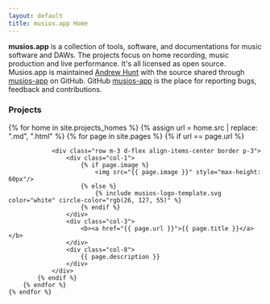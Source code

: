 ```yaml
---
layout: default
title: musios.app Home
---
```



<!--
<ul>
  {% for page in site.pages %}
    <li>{{ page.url }}</li>
    {% if page.url contains '/projects/' %}
      <li {% if page.url == page.url %}class="active"{% endif %}>
        <a href="{{ page.url }}">{{ page.title }}</a>
      </li>
    {% endif %}
  {% endfor %}
</ul>
-->


**musios.app** is a collection of tools, software, and documentations for music software and DAWs. The projects focus on home recording, music production and live performance.  It's all licensed as open source. Musios.app is maintained <a href='https://github.com/andrewjhunt'>Andrew Hunt</a> with the source shared through [musios-app](https://github.com/musios-app) on GitHub. GitHub [musios-app](https://github.com/musios-app) is the place for reporting bugs, feedback and contributions.


<h3>Projects</h3>

<div class="container align-middle">
	{% for home in site.projects_homes %}
		{% assign url = home.src | replace: ".md", ".html" %}
		{% for page in site.pages %}
			{% if url == page.url %}

				<div class="row m-3 d-flex align-items-center border p-3">
					<div class="col-1">
						{% if page.image %}
							<img src="{{ page.image }}" style="max-height: 60px"/>
						{% else %}
                            {% include musios-logo-template.svg color="white" circle-color="rgb(26, 127, 55)" %}
						{% endif %}
					</div>
					<div class="col-3">
						<b><a href="{{ page.url }}">{{ page.title }}</a></b>
					</div>
					<div class="col-8">
						{{ page.description }}
					</div>
				</div>
			{% endif %}
		{% endfor %}
	{% endfor %}
</div>
